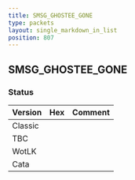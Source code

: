 ```yaml
---
title: SMSG_GHOSTEE_GONE
type: packets
layout: single_markdown_in_list
position: 807
---
```


## SMSG_GHOSTEE_GONE

### Status

Version | Hex | Comment
---------- | ---------- | ---------- 
Classic |  |  
TBC |  |  
WotLK |  |  
Cata |  |  
